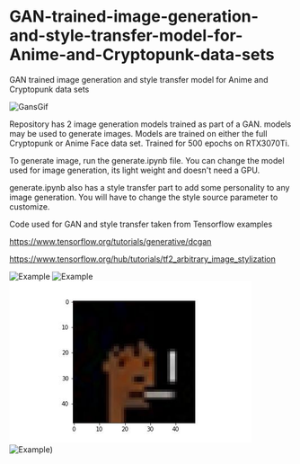# GAN-trained-image-generation-and-style-transfer-model-for-Anime-and-Cryptopunk-data-sets
GAN trained image generation and style transfer model for Anime and Cryptopunk data sets

![GansGif](./gans_training.gif)

Repository has 2 image generation models trained as part of a GAN. models may be used to generate images. Models are trained on either the full Cryptopunk or Anime Face data set.
Trained for 500 epochs on RTX3070Ti.

To generate image, run the generate.ipynb file. You can change the model used for image generation, its light weight and doesn't need a GPU.

generate.ipynb also has a style transfer part to add some personality to any image generation. You will have to change the style source parameter to customize.

Code used for GAN and style transfer taken from Tensorflow examples

https://www.tensorflow.org/tutorials/generative/dcgan

https://www.tensorflow.org/hub/tutorials/tf2_arbitrary_image_stylization


![Example](./Me.jpg) ![Example](./anime3.jpeg) ![Example](./cryptopunk3.jpeg) ![Example](./output4.png))
